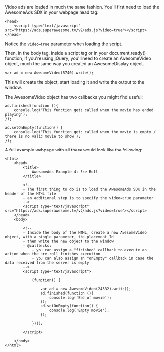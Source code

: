 Video ads are loaded in much the same fashion. You'll first need to load the AwesomeAds SDK in your webpage head tag:

```
<head>
	<script type="text/javascript" src="https://ads.superawesome.tv/v2/ads.js?video=true"></script>
</head>

```

Notice the `video=true` parameter when loading the script.

Then, in the body tag, inside a script tag or in your document.ready() function, if you're using jQuery, you'll need to create an AwesomeVideo object, much the same way you created an AwesomeDisplay object.

```
var ad = new AwesomeVideo(5740).write();

```

This will create the object, start loading it and write the output to the window.

The AwesomeVideo object has two callbacks you might find useful:

```
ad.finished(function (){
	console.log('This function gets called when the movie has ended playing');
});

ad.setOnEmpty(function() {
	console.log('This function gets called when the movie is empty / there is no valid movie to show');
});

```

A full example webpage with all these would look like the following:

```
<html>
	<head>
		<title>
			AwesomeAds Example 4: Pre Roll
		</title>

		<!--
		- The first thing to do is to load the AwesomeAds SDK in the header of the HTML file
		- an additional step is to specify the video=true parameter
		-->
		<script type="text/javascript" src="https://ads.superawesome.tv/v2/ads.js?video=true"></script>
	</head>
	<body>

		<!--
		- Inside the body of the HTML, create a new AwesomeVideo object, with a single parameter, the placement Id
		- then write the new object to the window
		- @callbacks:
			- you can assign a "finished" callback to execute an action when the pre-roll finishes execution
			- you can also assign an "onEmpty" callback in case the data received from the server is empty
		-->
		<script type="text/javascript">

			(function() {
			   
			    var ad = new AwesomeVideo(24532).write();
				ad.finished(function (){
					console.log('End of movie');
				});
				ad.setOnEmpty(function() {
					console.log('Empty movie');
				});

			})();

		</script>

	</body>
</html>

```